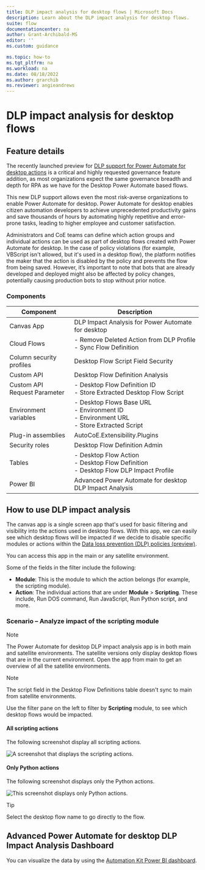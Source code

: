 ```yaml
---
title: DLP impact analysis for desktop flows | Microsoft Docs
description: Learn about the DLP impact analysis for desktop flows.
suite: flow
documentationcenter: na
author: Grant-Archibald-MS
editor: ''
ms.custom: guidance

ms.topic: how-to
ms.tgt_pltfrm: na
ms.workload: na
ms.date: 08/18/2022
ms.author: grarchib
ms.reviewer: angieandrews
---
```


# DLP impact analysis for desktop flows

## Feature details

The recently launched preview for [DLP support for Power Automate for desktop actions](../../desktop-flows/data-loss-prevention.md) is a critical and highly requested governance feature addition, as most organizations expect the same governance breadth and depth for RPA as we have for the Desktop Power Automate based flows.

This new DLP support allows even the most risk-averse organizations to enable Power Automate for desktop. Power Automate for desktop enables citizen automation developers to achieve unprecedented productivity gains and save thousands of hours by automating highly repetitive and error-prone tasks, leading to higher employee and customer satisfaction.

Administrators and CoE teams can define which action groups and individual actions can be used as part of desktop flows created with Power Automate for desktop. In the case of policy violations (for example, VBScript isn't allowed, but it's used in a desktop flow), the platform notifies the maker that the action is disabled by the policy and prevents the flow from being saved. However, it’s important to note that bots that are already developed and deployed might also be affected by policy changes, potentially causing production bots to stop without prior notice.

### Components

Component|Description
---------|-----------
Canvas App|DLP Impact Analysis for Power Automate for desktop
Cloud Flows|- Remove Deleted Action from DLP Profile </br>- Sync Flow Definition
Column security profiles|Desktop Flow Script Field Security
Custom API|Desktop Flow Definition Analysis
Custom API Request Parameter|- Desktop Flow Definition ID </br>- Store Extracted Desktop Flow Script
Environment variables|- Desktop Flows Base URL</br>- Environment ID</br>- Environment URL</br>- Store Extracted Script
Plug-in assemblies|AutoCoE.Extensibility.Plugins
Security roles|Desktop Flow Definition Admin
Tables|- Desktop Flow Action </br>- Desktop Flow Definition </br>- Desktop Flow DLP Impact Profile
Power BI|Advanced Power Automate for desktop DLP Impact Analysis

## How to use DLP impact analysis

The canvas app is a single screen app that's used for basic filtering and visibility into the actions used in desktop flows. With this app, we can easily see which desktop flows will be impacted if we decide to disable specific modules or actions within the [Data loss prevention (DLP) policies (preview)](/power-automate/desktop-flows/data-loss-prevention).

You can access this app in the main or any satellite environment.

Some of the fields in the filter include the following:

- **Module**: This is the module to which the action belongs (for example, the scripting module).
- **Action**: The individual actions that are under **Module** > **Scripting**. These include, Run DOS command, Run JavaScript, Run Python script, and more.

### Scenario – Analyze impact of the scripting module

>[!NOTE]
>The Power Automate for desktop DLP impact analysis app is in both main and satellite environments. The satellite versions only display desktop flows that are in the current environment. Open the app from main to get an overview of all the satellite environments.

>[!NOTE]
>The script field in the Desktop Flow Definitions table doesn't sync to main from satellite environments.  

Use the filter pane on the left to filter by **Scripting** module, to see which desktop flows would be impacted.

#### All scripting actions

The following screenshot display all scripting actions.

![A screenshot that displays the scripting actions.](media/scripting-actions.png "A screenshot that displays the scripting actions.")

#### Only Python actions

The following screenshot displays only the Python actions.

![This screenshot displays only Python actions.](media/python-actions.png "This screenshot displays only Python actions.")

>[!TIP]
>Select the desktop flow name to go directly to the flow.

## Advanced Power Automate for desktop DLP Impact Analysis Dashboard

You can visualize the data by using the [Automation Kit Power BI dashboard](use-automation-kit.md#automation-kit-power-bi-dashboard).
